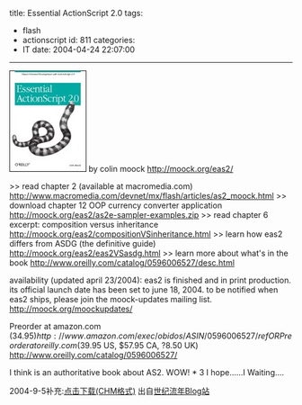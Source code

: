 title: Essential ActionScript 2.0
tags:
  - flash
  - actionscript
id: 811
categories:
  - IT
date: 2004-04-24 22:07:00
---
![Essential ActionScript 2.0](/images/2004/04/24_12794.jpg)
by colin moock
http://moock.org/eas2/
<!--more-->
\>\> read chapter 2 (available at macromedia.com)
http://www.macromedia.com/devnet/mx/flash/articles/as2_moock.html
\>\> download chapter 12 OOP currency converter application
http://moock.org/eas2/as2e-sampler-examples.zip
\>\> read chapter 6 excerpt: composition versus inheritance
http://moock.org/eas2/compositionVSinheritance.html
\>\> learn how eas2 differs from ASDG (the definitive guide)
http://moock.org/eas2/eas2VSasdg.html
\>\> learn more about what's in the book 
http://www.oreilly.com/catalog/0596006527/desc.html

availability (updated april 23/2004):
eas2 is finished and in print production. its official launch date has been set to june 18, 2004\. to be notified when eas2 ships, please join the moock-updates mailing list.
http://moock.org/moockupdates/

Preorder at amazon.com ($34.95)
http://www.amazon.com/exec/obidos/ASIN/0596006527/ref%3Dnosim/moockorg/002-7931431-8123219
OR
Preorder at oreilly.com ($39.95 US, $57.95 CA, ?8.50 UK)
http://www.oreilly.com/catalog/0596006527/

I think is an authoritative book about AS2.
WOW! * 3
I hope......I Waiting....

2004-9-5补充:[点击下载(CHM格式)](http://blog.liu21st.com/download/Essential.Actionscript.2.0.chm)
出自[世纪流年Blog站](http://blog.liu21st.com/blog.php?job=art&articleid=a_20040701_014133)
